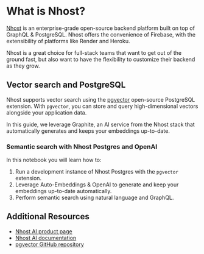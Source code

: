 # What is Nhost?

[Nhost](https://nhost.io/) is an enterprise-grade open-source backend platform built on top of GraphQL & PostgreSQL. Nhost offers the convenience of Firebase, with the extensibility of platforms like Render and Heroku.

Nhost is a great choice for full-stack teams that want to get out of the ground fast, but also want to have the flexibility to customize their backend as they grow.

## Vector search and PostgreSQL

Nhost supports vector search using the [pgvector](https://docs.nhost.io/guides/database/extensions#pgvector) open-source PostgreSQL extension. With `pgvector`, you can store and query high-dimensional vectors alongside your application data.

In this guide, we leverage Graphite, an AI service from the Nhost stack that automatically generates and keeps your embeddings up-to-date.

### Semantic search with Nhost Postgres and OpenAI

In this notebook you will learn how to:

1. Run a development instance of Nhost Postgres with the `pgvector` extension.
2. Leverage Auto-Embeddings & OpenAI to generate and keep your embeddings up-to-date automatically.
3. Perform semantic search using natural language and GraphQL.

## Additional Resources

- [Nhost AI product page](https://nhost.io/product/graphite)
- [Nhost AI documentation](https://docs.nhost.io/product/ai)
- [pgvector GitHub repository](https://github.com/pgvector/pgvector)
